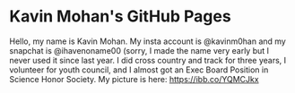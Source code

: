 # Kavin Mohan's GitHub Pages

Hello, my name is Kavin Mohan.  My insta account is @kavinm0han and my snapchat is @ihavenoname00 (sorry, I made the name very early but I never used it since last year.  I did cross country and track for three years, I volunteer for youth council, and I almost got an Exec Board Position in Science Honor Society.  My picture is here: https://ibb.co/YQMCJkx
